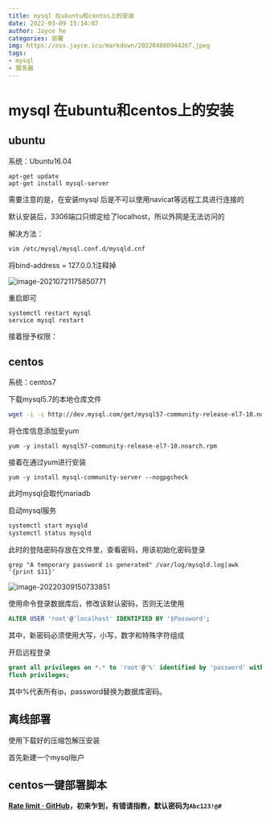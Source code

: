 ```yaml
---
title: mysql 在ubuntu和centos上的安装
date: 2022-03-09 15:14:07
author: Jayce he
categories: 部署
img: https://oss.jayce.icu/markdown/202204080944267.jpeg
tags:
- mysql
- 服务器
---
```


# mysql 在ubuntu和centos上的安装

## ubuntu

系统：Ubuntu16.04

```
apt-get update
apt-get install mysql-server
```

需要注意的是，在安装mysql 后是不可以使用navicat等远程工具进行连接的

默认安装后，3306端口只绑定给了localhost，所以外网是无法访问的

解决方法：

```sh
vim /etc/mysql/mysql.conf.d/mysqld.cnf
```

将bind-address   = 127.0.0.1注释掉

![image-20210721175850771](https://oss.jayce.icu/markdown/202203091514554.png)

重启即可

```
systemctl restart mysql 
service mysql restart
```

 接着授予权限：

## centos

系统：centos7

下载mysql5.7的本地仓库文件

```sh
wget -i -c http://dev.mysql.com/get/mysql57-community-release-el7-10.noarch.rpm
```

将仓库信息添加至yum

```shell
yum -y install mysql57-community-release-el7-10.noarch.rpm
```

接着在通过yum进行安装

```shell
yum -y install mysql-community-server --nogpgcheck
```

此时mysql会取代mariadb

启动mysql服务

```sh
systemctl start mysqld
systemctl status mysqld
```

此时的登陆密码存放在文件里，查看密码，用该初始化密码登录

```
grep "A temporary password is generated" /var/log/mysqld.log|awk '{print $11}'
```

![image-20220309150733851](https://oss.jayce.icu/markdown/202203091514491.png)

使用命令登录数据库后，修改该默认密码，否则无法使用

```sql
ALTER USER 'root'@'localhost' IDENTIFIED BY '$Password';
```

其中，新密码必须使用大写，小写，数字和特殊字符组成

开启远程登录

```sql
grant all privileges on *.* to 'root'@'%' identified by 'password' with grant option;
flush privileges; 
```

其中%代表所有ip，password替换为数据库密码。



## 离线部署

使用下载好的压缩包解压安装

首先新建一个mysql账户





## centos一键部署脚本

**[Rate limit · GitHub](https://github.com/HeJayce/linux-and-shell/blob/main/mysql/mysql_install.sh)，初来乍到，有错请指教，默认密码为`Abc123!@#`**
